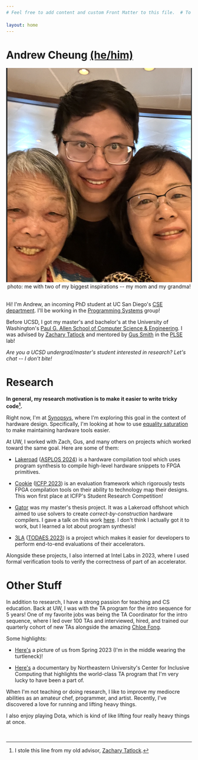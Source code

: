 ```yaml
---
# Feel free to add content and custom Front Matter to this file.  # To modify the layout, see https://jekyllrb.com/docs/themes/#overriding-theme-defaults

layout: home
---
```


<!-- import css -->
<link rel="stylesheet" type="text/css" href="assets/css/style.css">

<link rel="icon" href="./favicon.png" type="image/x-icon">

<!-- profile picture -->

<!-- h1 with id of title -->
<h1 id="title">Andrew Cheung <a href="https://en.pronouns.page/he">(he/him)</a></h1>
<img alt="Andrew, his mom, and his grandma" src="./assets/photos/cruiseandfamily.png">
<center>
photo: me with two of my biggest inspirations -- my mom and my grandma!
</center>
<br />

Hi! I'm Andrew, an incoming PhD student at UC San Diego's [CSE department](https://cse.ucsd.edu/).
I'll be working in the [Programming Systems](https://cseweb.ucsd.edu/groups/progsys/) group!

Before UCSD, I got my master's and bachelor's at the University of Washington's
[Paul G. Allen School of Computer Science & Engineering](https://www.cs.washington.edu/).
I was advised by
[Zachary Tatlock](https://ztatlock.net) and mentored by
[Gus Smith](https://justg.us/)
in the [PLSE](https://uwplse.org/) lab!

_Are you a UCSD undergrad/master's student interested in research? Let's chat -- I don't bite!_

# Research

**In general, my research motivation is to make it easier to write tricky code[^1].**

Right now, I'm at [Synopsys](https://www.synopsys.com/), where I'm exploring
this goal in the context of hardware design. Specifically, I'm looking at
how to use [equality saturation](https://docs.rs/egg/latest/egg/tutorials/_01_background/index.html) to make maintaining hardware tools easier.

At UW, I worked with Zach, Gus, and many others on projects which worked
toward the same goal. Here are some of them:

[^1]: I stole this line from my old advisor, [Zachary Tatlock](https://ztatlock.net).

- [Lakeroad](https://github.com/uwsampl/lakeroad) ([ASPLOS 2024](https://arxiv.org/abs/2401.16526)) is a hardware compilation tool which
  uses program synthesis to compile high-level hardware snippets to
  FPGA primitives.

- [Cookie](./assets/cookie-paper.pdf)
  ([ICFP 2023](https://www.youtube.com/live/bjJU1vP1vVI?si=-3PuswxQ-ODEIMgr&t=28448))
  is an evaluation framework
  which rigorously tests FPGA compilation tools on their ability to
  technology map their designs. This won first place at ICFP's Student Research Competition!

- [Gator](https://github.com/ninehusky/gator) was my master's thesis project.
  It was a Lakeroad offshoot which aimed to use solvers to create
  _correct-by-construction_ hardware compilers.
  I gave a talk on this work [here](./assets/02-14-2024-gator-talk.pdf).
  I don't think I actually got it to work, but I learned a lot about program synthesis!

- [3LA](https://arxiv.org/abs/2203.00218) ([TODAES 2023](https://arxiv.org/abs/2203.00218))
  is a project which makes it easier for developers
  to perform end-to-end evaluations of their accelerators.

Alongside these projects, I also interned at Intel Labs in 2023, where
I used formal verification tools to verify the correctness
of part of an accelerator.

# Other Stuff

In addition to research, I have a strong passion for teaching and CS education.
Back at UW, I was with the TA program for the intro sequence for 5 years!
One of my favorite jobs was being the TA Coordinator for the intro sequence,
where I led over 100 TAs and interviewed, hired, and trained our quarterly cohort of new TAs
alongside the amazing [Chloe Fong](https://www.linkedin.com/in/chloe-fong/).

Some highlights:

- [Here's](./assets/photos/thefriends.jpeg) a picture of us from Spring 2023 (I'm in the middle wearing the turtleneck)!

- [Here's](https://www.youtube.com/watch?v=4BVsKkF2FUE) a documentary by Northeastern University's Center for Inclusive Computing that highlights the world-class TA program that I'm very lucky to have been a part of.

When I'm not teaching or doing research, I like to
improve my mediocre abilities as an amateur chef, programmer, and artist.
Recently, I've discovered a love for running and lifting heavy things.

I also enjoy playing Dota, which is kind
of like lifting four really heavy things at once.

<br />
